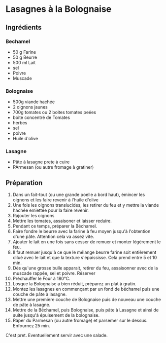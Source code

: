 # Lasagnes à la Bolognaise

## Ingrédients

### Bechamel
* 50 g Farine
* 50 g Beurre
* 500 ml Lait
* sel
* Poivre
* Muscade

### Bolognaise
* 500g viande hachée
* 2 oignons jaunes
* 700g tomates ou 2 boites tomates peées
* boite concentré de Tomates
* herbes
* sel
* poivre
* Huile d'olive

### Lasagne
* Pâte à lasagne prete à cuire
* PArmesan (ou autre fromage à gratiner)


## Préparation

1. Dans un fait-tout (ou une grande poelle a bord haut), émincer les oignons et les faire revenir à l'huile d'olive
2. Une fois les oignons translucides, les retirer du feu et y mettre la viande hachée emiettée pour la faire revenir.
3. Rajouter les oignons
4. Mettre les tomates, assaisoner et laisser reduire.
5. Pendant ce temps, préparer la Béchamel.
6. Faire fondre le beurre avec la farine à feu moyen jusqu'à l'obtention d'une pâte. Attention cela va assez vite.
7. Ajouter le lait en une fois sans cesser de remuer et monter légèrement le feu.
8. Il faut remuer jusqu'à ce que le mélange beurre farine soit entièrement dilué avec le lait et que la texture s'épaississe. Cela prend entre 5 et 10 min.
9. Dès qu'une grosse bulle apparait, retirer du feu, assaisonner avec de la muscade rappée, sel et poivre. Réserver
10. Préchauffer le Four à 180°C.
11. Losque la Bolognaise a bien réduit, préparez un plat à gratin.
11. Montez les lasagnes en commençant par un fond de béchamel puis une couche de pâte à lasagne.
12. Mettre une première couche de Bolognaise puis de nouveau une couche de pâte à lasagne.
13. Mettre de la Béchamel, puis Bolognaise, puis pâte à Lasagne et ainsi de suite jusqu'à épuisement de la bolognaise.
14. Râper du Parmesan (ou autre fromage) et parsemer sur le dessus. Enfournez 25 min.

C'est pret. Eventuellement servir avec une salade.
